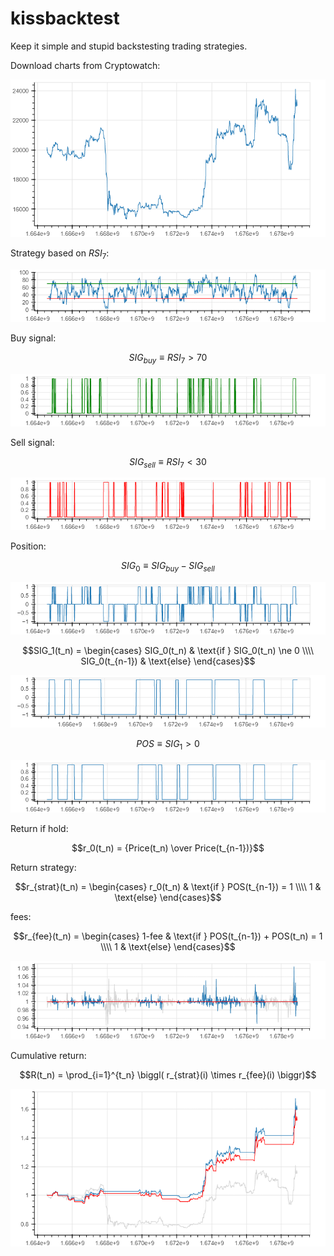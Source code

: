 # kissbacktest

Keep it simple and stupid backstesting trading strategies.

Download charts from Cryptowatch:

<p align="center"><img src="img/bokeh_plot_001.png" /></p>

Strategy based on $RSI_7$:

<p align="center"><img src="img/bokeh_plot_002.png" /></p>

Buy signal:

$$SIG_{buy} \equiv RSI_7 > 70$$

<p align="center"><img src="img/bokeh_plot_003.png" /></p>

Sell signal:

$$SIG_{sell} \equiv RSI_7 < 30$$

<p align="center"><img src="img/bokeh_plot_004.png" /></p>

Position:

$$SIG_0 \equiv SIG_{buy} - SIG_{sell}$$

<p align="center"><img src="img/bokeh_plot_005.png" /></p>

$$SIG_1(t_n) = \begin{cases} SIG_0(t_n) & \text{if } SIG_0(t_n) \ne 0 \\\\ SIG_0(t_{n-1}) & \text{else} \end{cases}$$

<p align="center"><img src="img/bokeh_plot_006.png" /></p>

$$POS \equiv SIG_1 > 0$$

<p align="center"><img src="img/bokeh_plot_007.png" /></p>

Return if hold:

$$r_0(t_n) = {Price(t_n) \over Price(t_{n-1})}$$

Return strategy:

$$r_{strat}(t_n) = \begin{cases} r_0(t_n) & \text{if } POS(t_{n-1}) = 1 \\\\ 1 & \text{else} \end{cases}$$

fees:

$$r_{fee}(t_n) = \begin{cases} 1-fee & \text{if } POS(t_{n-1}) + POS(t_n) = 1 \\\\ 1 & \text{else} \end{cases}$$

<p align="center"><img src="img/bokeh_plot_008.png" /></p>

Cumulative return:

$$R(t_n) = \prod_{i=1}^{t_n} \biggl( r_{strat}(i) \times r_{fee}(i) \biggr)$$

<p align="center"><img src="img/bokeh_plot_009.png" /></p>
